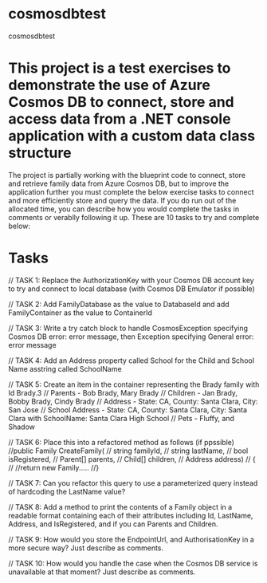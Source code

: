 # cosmosdbtest
cosmosdbtest

# This project is a test exercises to demonstrate the use of Azure Cosmos DB to connect, store and access data from a .NET console application with a custom data class structure
The project is partially working with the blueprint code to connect, store and retrieve family data from Azure Cosmos DB, but to improve the application further you must complete the below exercise tasks to connect and more efficiently store and query the data.
If you do run out of the allocated time, you can describe how you would complete the tasks in comments or verablly following it up.
These are 10 tasks to try and complete below:
# Tasks

// TASK 1: Replace the AuthorizationKey with your Cosmos DB account key to try and connect to local database (with Cosmos DB Emulator if possible)

// TASK 2: Add FamilyDatabase as the value to DatabaseId and add FamilyContainer as the value to ContainerId

// TASK 3: Write a try catch block to handle CosmosException specifying Cosmos DB error: error message, then Exception specifying General error: error message

// TASK 4: Add an Address property called School for the Child and School Name asstring called SchoolName

// TASK 5: Create an item in the container representing the Brady family with Id Brady.3
// Parents - Bob Brady, Mary Brady
// Children - Jan Brady, Bobby Brady, Cindy Brady
// Address - State: CA, County: Santa Clara, City: San Jose
// School Address - State: CA, County: Santa Clara, City: Santa Clara with SchoolName: Santa Clara High School
// Pets - Fluffy, and Shadow

// TASK 6: Place this into a refactored method as follows (if ppssible)
//public Family CreateFamily(
//    string familyId,
//    string lastName,
//    bool isRegistered,
//    Parent[] parents,
//    Child[] children,
//   Address address)
//        {
//
//return new Family.....
//}

// TASK 7: Can you refactor this query to use a parameterized query instead of hardcoding the LastName value? 

// TASK 8: Add a method to print the contents of a Family object in a readable format containing each of their attributes including Id, LastName, Address, and IsRegistered, and if you can Parents and Children.

// TASK 9: How would you store the EndpointUrl, and AuthorisationKey in a more secure way? Just describe as comments.

// TASK 10: How would you handle the case when the Cosmos DB service is unavailable at that moment? Just describe as comments.